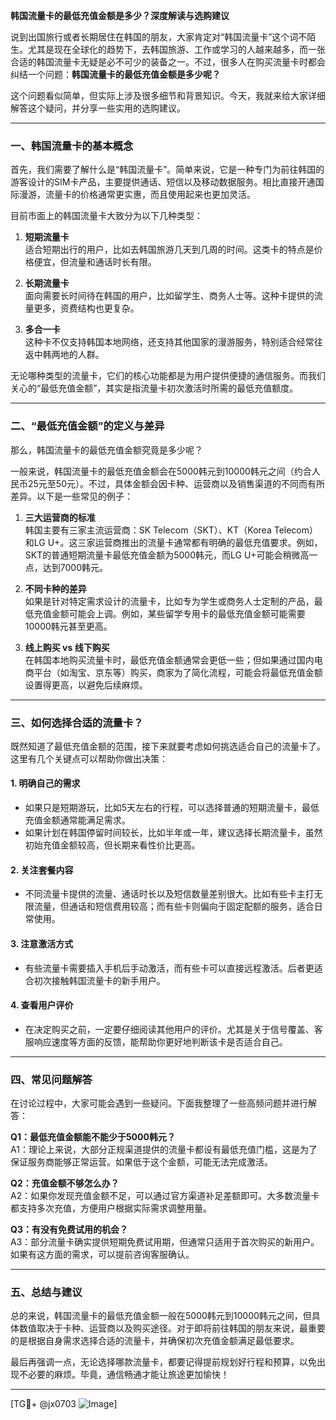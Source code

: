 **韩国流量卡的最低充值金额是多少？深度解读与选购建议**

说到出国旅行或者长期居住在韩国的朋友，大家肯定对“韩国流量卡”这个词不陌生。尤其是现在全球化的趋势下，去韩国旅游、工作或学习的人越来越多，而一张合适的韩国流量卡无疑是必不可少的装备之一。不过，很多人在购买流量卡时都会纠结一个问题：**韩国流量卡的最低充值金额是多少呢？**

这个问题看似简单，但实际上涉及很多细节和背景知识。今天，我就来给大家详细解答这个疑问，并分享一些实用的选购建议。

---

### 一、韩国流量卡的基本概念

首先，我们需要了解什么是“韩国流量卡”。简单来说，它是一种专门为前往韩国的游客设计的SIM卡产品，主要提供通话、短信以及移动数据服务。相比直接开通国际漫游，流量卡的价格通常更实惠，而且使用起来也更加灵活。

目前市面上的韩国流量卡大致分为以下几种类型：

1. **短期流量卡**  
   适合短期出行的用户，比如去韩国旅游几天到几周的时间。这类卡的特点是价格便宜，但流量和通话时长有限。

2. **长期流量卡**  
   面向需要长时间待在韩国的用户，比如留学生、商务人士等。这种卡提供的流量更多，资费结构也更复杂。

3. **多合一卡**  
   这种卡不仅支持韩国本地网络，还支持其他国家的漫游服务，特别适合经常往返中韩两地的人群。

无论哪种类型的流量卡，它们的核心功能都是为用户提供便捷的通信服务。而我们关心的“最低充值金额”，其实是指流量卡初次激活时所需的最低充值额度。

---

### 二、“最低充值金额”的定义与差异

那么，韩国流量卡的最低充值金额究竟是多少呢？

一般来说，韩国流量卡的最低充值金额会在5000韩元到10000韩元之间（约合人民币25元至50元）。不过，具体金额会因卡种、运营商以及销售渠道的不同而有所差异。以下是一些常见的例子：

1. **三大运营商的标准**  
   韩国主要有三家主流运营商：SK Telecom（SKT）、KT（Korea Telecom）和LG U+。这三家运营商推出的流量卡通常都有明确的最低充值要求。例如，SKT的普通短期流量卡最低充值金额为5000韩元，而LG U+可能会稍微高一点，达到7000韩元。

2. **不同卡种的差异**  
   如果是针对特定需求设计的流量卡，比如专为学生或商务人士定制的产品，最低充值金额可能会上调。例如，某些留学专用卡的最低充值金额可能需要10000韩元甚至更高。

3. **线上购买 vs 线下购买**  
   在韩国本地购买流量卡时，最低充值金额通常会更低一些；但如果通过国内电商平台（如淘宝、京东等）购买，商家为了简化流程，可能会将最低充值金额设置得更高，以避免后续麻烦。

---

### 三、如何选择合适的流量卡？

既然知道了最低充值金额的范围，接下来就要考虑如何挑选适合自己的流量卡了。这里有几个关键点可以帮助你做出决策：

#### 1. **明确自己的需求**
   - 如果只是短期游玩，比如5天左右的行程，可以选择普通的短期流量卡，最低充值金额通常能满足需求。
   - 如果计划在韩国停留时间较长，比如半年或一年，建议选择长期流量卡，虽然初始充值金额较高，但长期来看性价比更高。

#### 2. **关注套餐内容**
   - 不同流量卡提供的流量、通话时长以及短信数量差别很大。比如有些卡主打无限流量，但通话和短信费用较高；而有些卡则偏向于固定配额的服务，适合日常使用。

#### 3. **注意激活方式**
   - 有些流量卡需要插入手机后手动激活，而有些卡可以直接远程激活。后者更适合初次接触韩国流量卡的新手用户。

#### 4. **查看用户评价**
   - 在决定购买之前，一定要仔细阅读其他用户的评价。尤其是关于信号覆盖、客服响应速度等方面的反馈，能帮助你更好地判断该卡是否适合自己。

---

### 四、常见问题解答

在讨论过程中，大家可能会遇到一些疑问。下面我整理了一些高频问题并进行解答：

**Q1：最低充值金额能不能少于5000韩元？**  
A1：理论上来说，大部分正规渠道提供的流量卡都设有最低充值门槛，这是为了保证服务商能够正常运营。如果低于这个金额，可能无法完成激活。

**Q2：充值金额不够怎么办？**  
A2：如果你发现充值金额不足，可以通过官方渠道补足差额即可。大多数流量卡都支持多次充值，方便用户根据实际需求调整用量。

**Q3：有没有免费试用的机会？**  
A3：部分流量卡确实提供短期免费试用期，但通常只适用于首次购买的新用户。如果有这方面的需求，可以提前咨询客服确认。

---

### 五、总结与建议

总的来说，韩国流量卡的最低充值金额一般在5000韩元到10000韩元之间，但具体数值取决于卡种、运营商以及购买途径。对于即将前往韩国的朋友来说，最重要的是根据自身需求选择合适的流量卡，并确保初次充值金额满足最低要求。

最后再强调一点，无论选择哪款流量卡，都要记得提前规划好行程和预算，以免出现不必要的麻烦。毕竟，通信畅通才能让旅途更加愉快！

---

[TG💪+ @jx0703 ![Image](https://github.com/user-attachments/assets/dbca1d08-cadb-493c-b0ec-ad6f7a83f270)]